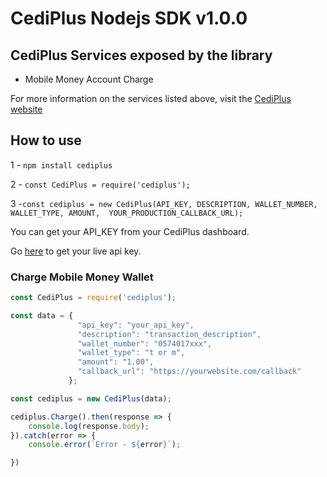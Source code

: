 # CediPlus Nodejs SDK v1.0.0

## CediPlus Services exposed by the library

- Mobile Money Account Charge

For more information on the services listed above, visit the [CediPlus website](https://cediplus.com)

## How to use

1 - `npm install cediplus`

2 - `const CediPlus = require('cediplus');`

3 -`const cediplus = new CediPlus(API_KEY, DESCRIPTION, WALLET_NUMBER, WALLET_TYPE, AMOUNT, 
YOUR_PRODUCTION_CALLBACK_URL);`

 You can get your API_KEY from your CediPlus dashboard.

 Go [here](https://cediplus.com) to get your live api key.

### Charge Mobile Money Wallet

```javascript
const CediPlus = require('cediplus');

const data = {
               "api_key": "your_api_key",
               "description": "transaction_description",
               "wallet_number": "0574017xxx",
               "wallet_type": "t or m",
               "amount": "1.00",
               "callback_url": "https://yourwebsite.com/callback"
             };

const cediplus = new CediPlus(data);

cediplus.Charge().then(response => {
    console.log(response.body);
}).catch(error => {
    console.error(`Error - ${error}`);

})
```